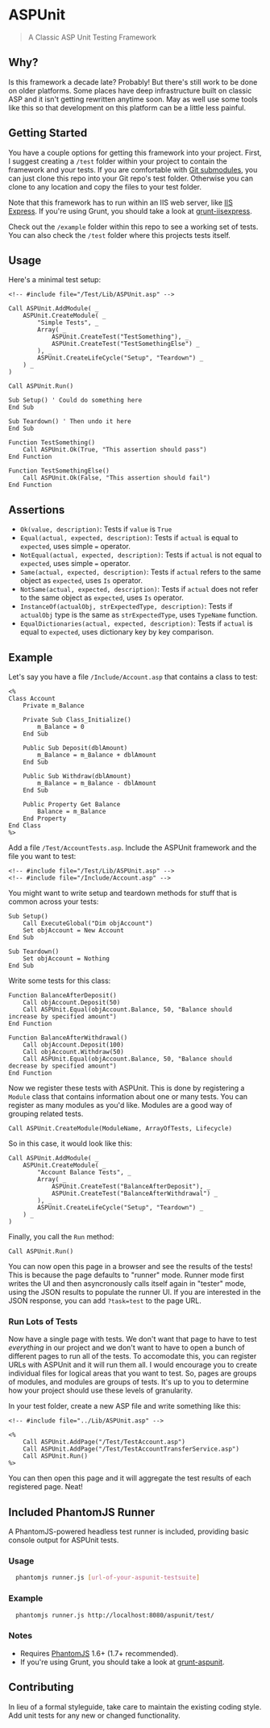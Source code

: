 # ASPUnit

> A Classic ASP Unit Testing Framework

## Why?

Is this framework a decade late? Probably! But there's still work to be done on older platforms. Some places have deep infrastructure built on classic ASP and it isn't getting rewritten anytime soon. May as well use some tools like this so that development on this platform can be a little less painful.

## Getting Started

You have a couple options for getting this framework into your project. First, I suggest creating a `/test` folder within your project to contain the framework and your tests. If you are comfortable with [Git submodules](http://git-scm.com/book/en/Git-Tools-Submodules), you can just clone this repo into your Git repo's test folder. Otherwise you can clone to any location and copy the files to your test folder.

Note that this framework has to run within an IIS web server, like [IIS Express](http://www.microsoft.com/en-us/download/details.aspx?id=1038). If you're using Grunt, you should take a look at [grunt-iisexpress](https://github.com/rpeterclark/grunt-iisexpress).

Check out the `/example` folder within this repo to see a working set of tests. You can also check the `/test` folder where this projects tests itself.

## Usage

Here's a minimal test setup:

```
<!-- #include file="/Test/Lib/ASPUnit.asp" -->

Call ASPUnit.AddModule( _
	ASPUnit.CreateModule( _
		"Simple Tests", _
		Array( _
			ASPUnit.CreateTest("TestSomething"), _
			ASPUnit.CreateTest("TestSomethingElse") _
		), _
		ASPUnit.CreateLifeCycle("Setup", "Teardown") _
	) _
)

Call ASPUnit.Run()

Sub Setup() ' Could do something here
End Sub

Sub Teardown() ' Then undo it here
End Sub

Function TestSomething()
	Call ASPUnit.Ok(True, "This assertion should pass")
End Function

Function TestSomethingElse()
	Call ASPUnit.Ok(False, "This assertion should fail")
End Function
```

## Assertions

- `Ok(value, description)`: Tests if `value` is `True`
- `Equal(actual, expected, description)`: Tests if `actual` is equal to `expected`, uses simple `=` operator.
- `NotEqual(actual, expected, description)`: Tests if `actual` is not equal to `expected`, uses simple `=` operator.
- `Same(actual, expected, description)`: Tests if `actual` refers to the same object as `expected`, uses `Is` operator.
- `NotSame(actual, expected, description)`: Tests if `actual` does not refer to the same object as `expected`, uses `Is` operator.
- `InstanceOf(actualObj, strExpectedType, description)`: Tests if `actualObj` type is the same as `strExpectedType`, uses `TypeName` function.
- `EqualDictionaries(actual, expected, description)`: Tests if `actual` is equal to `expected`, uses dictionary key by key comparison.

## Example

Let's say you have a file `/Include/Account.asp` that contains a class to test:

```
<%
Class Account
    Private m_Balance

	Private Sub Class_Initialize()
		m_Balance = 0
	End Sub

	Public Sub Deposit(dblAmount)
		m_Balance = m_Balance + dblAmount
	End Sub

	Public Sub Withdraw(dblAmount)
		m_Balance = m_Balance - dblAmount
	End Sub

	Public Property Get Balance
		Balance = m_Balance
	End Property
End Class
%>
```

Add a file `/Test/AccountTests.asp`. Include the ASPUnit framework and the file you want to test:

```
<!-- #include file="/Test/Lib/ASPUnit.asp" -->
<!-- #include file="/Include/Account.asp" -->
```

You might want to write setup and teardown methods for stuff that is common across your tests:

```
Sub Setup()
	Call ExecuteGlobal("Dim objAccount")
	Set objAccount = New Account
End Sub

Sub Teardown()
	Set objAccount = Nothing
End Sub
```

Write some tests for this class:

```
Function BalanceAfterDeposit()
	Call objAccount.Deposit(50)
	Call ASPUnit.Equal(objAccount.Balance, 50, "Balance should increase by specified amount")
End Function

Function BalanceAfterWithdrawal()
	Call objAccount.Deposit(100)
	Call objAccount.Withdraw(50)
	Call ASPUnit.Equal(objAccount.Balance, 50, "Balance should decrease by specified amount")
End Function
```

Now we register these tests with ASPUnit. This is done by registering a `Module` class that contains information about one or many tests. You can register as many modules as you'd like. Modules are a good way of grouping related tests.

```
Call ASPUnit.CreateModule(ModuleName, ArrayOfTests, Lifecycle)
```

So in this case, it would look like this:

```
Call ASPUnit.AddModule( _
	ASPUnit.CreateModule( _
		"Account Balance Tests", _
		Array( _
			ASPUnit.CreateTest("BalanceAfterDeposit"), _
			ASPUnit.CreateTest("BalanceAfterWithdrawal") _
		), _
		ASPUnit.CreateLifeCycle("Setup", "Teardown") _
	) _
)
```

Finally, you call the `Run` method:

```
Call ASPUnit.Run()
```

You can now open this page in a browser and see the results of the tests! This is because the page defaults to "runner" mode. Runner mode first writes the UI and then asyncronously calls itself again in "tester" mode, using the JSON results to populate the runner UI. If you are interested in the JSON response, you can add `?task=test` to the page URL.

### Run Lots of Tests

Now have a single page with tests. We don't want that page to have to test *everything* in our project and we don't want to have to open a bunch of different pages to run all of the tests. To accomodate this, you can register URLs with ASPUnit and it will run them all. I would encourage you to create individual files for logical areas that you want to test. So, pages are groups of modules, and modules are groups of tests. It's up to you to determine how your project should use these levels of granularity.

In your test folder, create a new ASP file and write something like this:

```
<!-- #include file="../Lib/ASPUnit.asp" -->

<%
	Call ASPUnit.AddPage("/Test/TestAccount.asp")
	Call ASPUnit.AddPage("/Test/TestAccountTransferService.asp")
	Call ASPUnit.Run()
%>
```

You can then open this page and it will aggregate the test results of each registered page. Neat!

## Included PhantomJS Runner

A PhantomJS-powered headless test runner is included, providing basic console output for ASPUnit tests.

### Usage
```bash
  phantomjs runner.js [url-of-your-aspunit-testsuite]
```

### Example
```bash
  phantomjs runner.js http://localhost:8080/aspunit/test/
```

### Notes
 - Requires [PhantomJS](http://phantomjs.org/) 1.6+ (1.7+ recommended).
 - If you're using Grunt, you should take a look at [grunt-aspunit](https://github.com/rpeterclark/grunt-aspunit).

## Contributing
In lieu of a formal styleguide, take care to maintain the existing coding style. Add unit tests for any new or changed functionality.